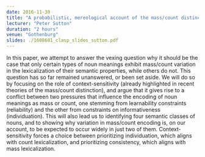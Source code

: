 ```yaml
---
date: 2016-11-30
title: "A probabilistic, mereological account of the mass/count distinction"
lecturer: "Peter Sutton"
duration: "2 hours"
venue: "Gothenburg"
slides: ./1608681_clasp_slides_sutton.pdf
---
```




In this paper, we attempt to answer the vexing question why it should be the case that only certain types of noun meanings exhibit mass/count variation in the lexicalization of their semantic properties, while others do not. This question has so far remained unanswered, or been set aside. We will do so by focusing on the role of context-sensitivity (already highlighted in recent theories of the mass/count distinction), and argue that it gives rise to a conflict between two pressures that influence the encoding of noun meanings as mass or count, one stemming from learnability constraints (reliability) and the other from constraints on informativeness (individuation). This will also lead us to identifying four semantic classes of nouns, and to showing why variation in mass/count encoding is, on our account, to be expected to occur widely in just two of them. Context-sensitivity forces a choice between prioritizing individuation, which aligns with count lexicalization, and prioritizing consistency, which aligns with mass lexicalization.




